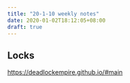 ```yaml
---
title: "20-1-10 weekly notes"
date: 2020-01-02T18:12:05+08:00
draft: true
---
```



## Locks
https://deadlockempire.github.io/#main

